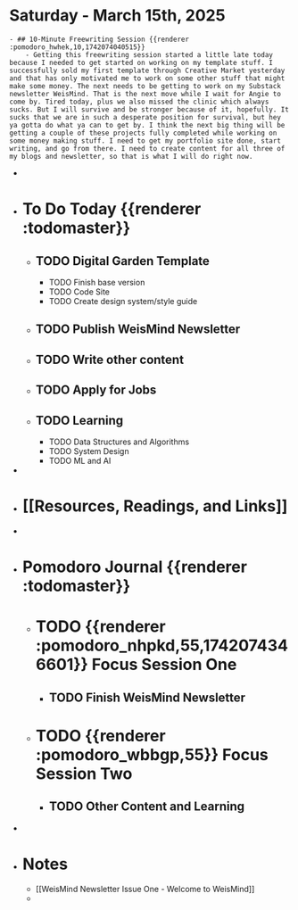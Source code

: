 # Saturday - March 15th, 2025
	- ## 10-Minute Freewriting Session {{renderer :pomodoro_hwhek,10,1742074040515}}
		- Getting this freewriting session started a little late today because I needed to get started on working on my template stuff. I successfully sold my first template through Creative Market yesterday and that has only motivated me to work on some other stuff that might make some money. The next needs to be getting to work on my Substack newsletter WeisMind. That is the next move while I wait for Angie to come by. Tired today, plus we also missed the clinic which always sucks. But I will survive and be stronger because of it, hopefully. It sucks that we are in such a desperate position for survival, but hey ya gotta do what ya can to get by. I think the next big thing will be getting a couple of these projects fully completed while working on some money making stuff. I need to get my portfolio site done, start writing, and go from there. I need to create content for all three of my blogs and newsletter, so that is what I will do right now.
-
- # To Do Today {{renderer :todomaster}}
	- ## TODO Digital Garden Template
		- TODO Finish base version
		- TODO Code Site
		- TODO Create design system/style guide
	- ## TODO Publish WeisMind Newsletter
	- ## TODO Write other content
	- ## TODO Apply for Jobs
	- ## TODO Learning
		- TODO Data Structures and Algorithms
		- TODO System Design
		- TODO ML and AI
-
- # [[Resources, Readings, and Links]]
-
- # Pomodoro Journal {{renderer :todomaster}}
	- # TODO {{renderer :pomodoro_nhpkd,55,1742074346601}} Focus Session One
		- ## TODO Finish WeisMind Newsletter
	- # TODO {{renderer :pomodoro_wbbgp,55}} Focus Session Two
		- ## TODO Other Content and Learning
-
- # Notes
	- [[WeisMind Newsletter Issue One - Welcome to WeisMind]]
	-